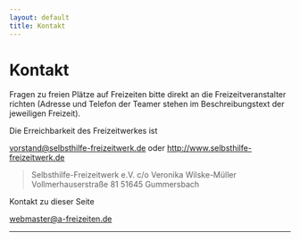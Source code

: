 ```yaml
---
layout: default
title: Kontakt
---
```

# Kontakt

Fragen zu freien Plätze auf Freizeiten bitte direkt an die Freizeitveranstalter
richten
(Adresse und Telefon der Teamer stehen im Beschreibungstext der jeweiligen
Freizeit).       

Die Erreichbarkeit des Freizeitwerkes ist

<vorstand@selbsthilfe-freizeitwerk.de> oder <http://www.selbsthilfe-freizeitwerk.de>

> Selbsthilfe-Freizeitwerk e.V.
> c/o Veronika Wilske-Müller
> Vollmerhauserstraße 81
> 51645 Gummersbach

Kontakt zu dieser Seite

<webmaster@a-freizeiten.de>

---
